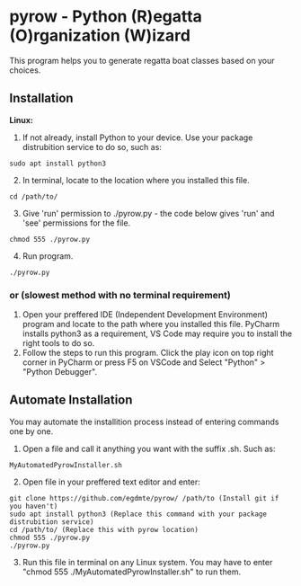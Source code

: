 # pyrow - Python (R)egatta (O)rganization (W)izard
This program helps you to generate regatta boat classes based on your choices.


## Installation
**Linux:**
1. If not already, install Python to your device. Use your package distrubition service to do so, such as:
```
sudo apt install python3
```
2. In terminal, locate to the location where you installed this file.
```
cd /path/to/
```
3. Give 'run' permission to ./pyrow.py - the code below gives 'run' and 'see' permissions for the file.
```
chmod 555 ./pyrow.py
```
4. Run program.
```
./pyrow.py
```

### or (slowest method with no terminal requirement)

1. Open your preffered IDE (Independent Development Environment) program and locate to the path where you installed this file. 
PyCharm installs python3 as a requirement, VS Code may require you to install the right tools to do so.
2. Follow the steps to run this program. 
Click the play icon on top right corner in PyCharm or press F5 on VSCode and Select "Python" > "Python Debugger".

## Automate Installation
You may automate the installition process instead of entering commands one by one.
1. Open a file and call it anything you want with the suffix .sh. Such as:
```
MyAutomatedPyrowInstaller.sh
```
2. Open file in your preffered text editor and enter:
```
git clone https://github.com/egdmte/pyrow/ /path/to (Install git if you haven't)
sudo apt install python3 (Replace this command with your package distrubition service) 
cd /path/to/ (Replace this with pyrow location)
chmod 555 ./pyrow.py
./pyrow.py
```
3. Run this file in terminal on any Linux system. You may have to enter "chmod 555 ./MyAutomatedPyrowInstaller.sh" to run them.
